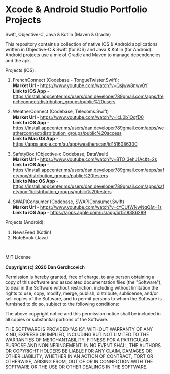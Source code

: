 # Xcode & Android Studio Portfolio Projects
 Swift, Objective-C, Java & Kotlin (Maven & Gradle)

This repository contains a collection of native iOS & Android applications written in Objective-C & Swift (for iOS) and Java & Kotlin (for Android). Android projects use a mix of Gradle and Maven to manage dependencies and the apk.

Projects (iOS): 
1. FrenchConnect (Codebase - TongueTwister.Swift):  <br />
<strong>Market Url</strong> - https://www.youtube.com/watch?v=Qsjww8nwv0Y <br />
<strong>Link to iOS App</strong> - https://install.appcenter.ms/users/dan.developer789gmail.com/apps/frenchconnect/distribution_groups/public%20users <br />

2. WeatherConnect (Codebase, Telecoms.Swift) <br />
<strong>Market Url</strong> - https://www.youtube.com/watch?v=IcL0b1QgfD0<br />
<strong>Link to iOS App</strong> -  https://install.appcenter.ms/users/dan.developer789gmail.com/apps/weatherconnect/distribution_groups/public%20access<br />
<strong>Link to Mac OS App</strong> - https://apps.apple.com/au/app/weatherscan/id1516086300  <br />

3. SafetyBox (Objective-c Codebase, DataVault) <br />
<strong>Market Url</strong> - https://www.youtube.com/watch?v=BTO_3ehJ1Ac&t=2s <br />
<strong>Link to iOS App</strong> - https://install.appcenter.ms/users/dan.developer789gmail.com/apps/safetybox/distribution_groups/public%20testers <br />
<strong>Link to Mac OS App</strong> - https://install.appcenter.ms/users/dan.developer789gmail.com/apps/safetybox-1/distribution_groups/public%20testers <br />

4. SWAPIConsumer (Codebase, SWAPIConsumer.Swift) <br />
<strong>Market Url</strong> - https://www.youtube.com/watch?v=cYCUfWNwNqQ&t=1s <br />
<strong>Link to iOS App</strong> - https://apps.apple.com/us/app/id1518386289 <br />

Projects (Android): 
1. NewsFeed (Kotlin)
2. NoteBook (Java)


<br />

MIT License

<strong>Copyright (c) 2020 Dan Gerchcovich</strong>

Permission is hereby granted, free of charge, to any person obtaining a copy
of this software and associated documentation files (the "Software"), to deal
in the Software without restriction, including without limitation the rights
to use, copy, modify, merge, publish, distribute, sublicense, and/or sell
copies of the Software, and to permit persons to whom the Software is
furnished to do so, subject to the following conditions:

The above copyright notice and this permission notice shall be included in all
copies or substantial portions of the Software.

THE SOFTWARE IS PROVIDED "AS IS", WITHOUT WARRANTY OF ANY KIND, EXPRESS OR
IMPLIED, INCLUDING BUT NOT LIMITED TO THE WARRANTIES OF MERCHANTABILITY,
FITNESS FOR A PARTICULAR PURPOSE AND NONINFRINGEMENT. IN NO EVENT SHALL THE
AUTHORS OR COPYRIGHT HOLDERS BE LIABLE FOR ANY CLAIM, DAMAGES OR OTHER
LIABILITY, WHETHER IN AN ACTION OF CONTRACT, TORT OR OTHERWISE, ARISING FROM,
OUT OF OR IN CONNECTION WITH THE SOFTWARE OR THE USE OR OTHER DEALINGS IN THE
SOFTWARE.

